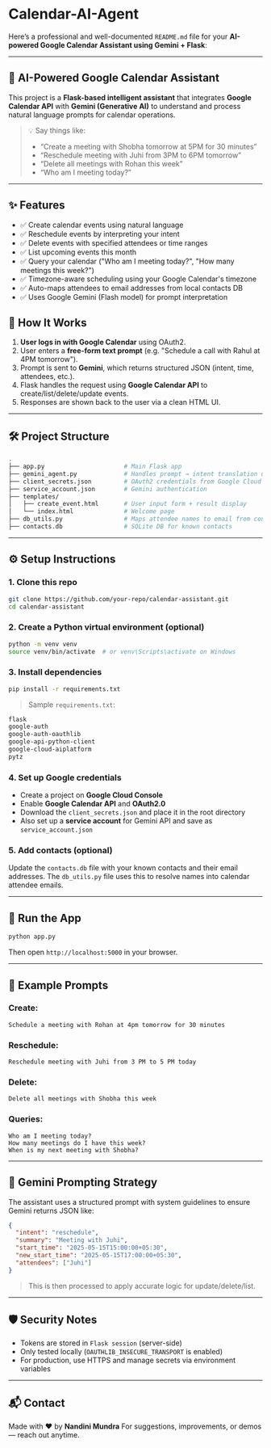 # Calendar-AI-Agent
Here’s a professional and well-documented `README.md` file for your **AI-powered Google Calendar Assistant using Gemini + Flask**:

---

## 📅 AI-Powered Google Calendar Assistant

This project is a **Flask-based intelligent assistant** that integrates **Google Calendar API** with **Gemini (Generative AI)** to understand and process natural language prompts for calendar operations.

> 💡 Say things like:
>
> * “Create a meeting with Shobha tomorrow at 5PM for 30 minutes”
> * “Reschedule meeting with Juhi from 3PM to 6PM tomorrow”
> * “Delete all meetings with Rohan this week”
> * “Who am I meeting today?”

---

## ✨ Features

- ✅ Create calendar events using natural language  
- ✅ Reschedule events by interpreting your intent  
- ✅ Delete events with specified attendees or time ranges  
- ✅ List upcoming events this month  
- ✅ Query your calendar ("Who am I meeting today?", "How many meetings this week?")  
- ✅ Timezone-aware scheduling using your Google Calendar's timezone  
- ✅ Auto-maps attendees to email addresses from local contacts DB  
- ✅ Uses Google Gemini (Flash model) for prompt interpretation  


## 🧠 How It Works

1. **User logs in with Google Calendar** using OAuth2.
2. User enters a **free-form text prompt** (e.g. "Schedule a call with Rahul at 4PM tomorrow").
3. Prompt is sent to **Gemini**, which returns structured JSON (intent, time, attendees, etc.).
4. Flask handles the request using **Google Calendar API** to create/list/delete/update events.
5. Responses are shown back to the user via a clean HTML UI.

---

## 🛠️ Project Structure

```bash
.
├── app.py                      # Main Flask app
├── gemini_agent.py             # Handles prompt → intent translation using Gemini
├── client_secrets.json         # OAuth2 credentials from Google Cloud Console
├── service_account.json        # Gemini authentication
├── templates/
│   ├── create_event.html       # User input form + result display
│   └── index.html              # Welcome page
├── db_utils.py                 # Maps attendee names to email from contacts.db
├── contacts.db                 # SQLite DB for known contacts
```

---

## ⚙️ Setup Instructions

### 1. Clone this repo

```bash
git clone https://github.com/your-repo/calendar-assistant.git
cd calendar-assistant
```

### 2. Create a Python virtual environment (optional)

```bash
python -m venv venv
source venv/bin/activate  # or venv\Scripts\activate on Windows
```

### 3. Install dependencies

```bash
pip install -r requirements.txt
```

> Sample `requirements.txt`:

```txt
flask
google-auth
google-auth-oauthlib
google-api-python-client
google-cloud-aiplatform
pytz
```

### 4. Set up Google credentials

* Create a project on **Google Cloud Console**
* Enable **Google Calendar API** and **OAuth2.0**
* Download the `client_secrets.json` and place it in the root directory
* Also set up a **service account** for Gemini API and save as `service_account.json`

### 5. Add contacts (optional)

Update the `contacts.db` file with your known contacts and their email addresses. The `db_utils.py` file uses this to resolve names into calendar attendee emails.

---

## 🚀 Run the App

```bash
python app.py
```

Then open `http://localhost:5000` in your browser.

---

## 🧪 Example Prompts

### Create:

```
Schedule a meeting with Rohan at 4pm tomorrow for 30 minutes
```

### Reschedule:

```
Reschedule meeting with Juhi from 3 PM to 5 PM today
```

### Delete:

```
Delete all meetings with Shobha this week
```

### Queries:

```
Who am I meeting today?
How many meetings do I have this week?
When is my next meeting with Shobha?
```

---

## 🧠 Gemini Prompting Strategy

The assistant uses a structured prompt with system guidelines to ensure Gemini returns JSON like:

```json
{
  "intent": "reschedule",
  "summary": "Meeting with Juhi",
  "start_time": "2025-05-15T15:00:00+05:30",
  "new_start_time": "2025-05-15T17:00:00+05:30",
  "attendees": ["Juhi"]
}
```

> This is then processed to apply accurate logic for update/delete/list.

---

## 🛡️ Security Notes

* Tokens are stored in `Flask session` (server-side)
* Only tested locally (`OAUTHLIB_INSECURE_TRANSPORT` is enabled)
* For production, use HTTPS and manage secrets via environment variables

---

## 📬 Contact

Made with ❤️ by **Nandini Mundra**
For suggestions, improvements, or demos — reach out anytime.

